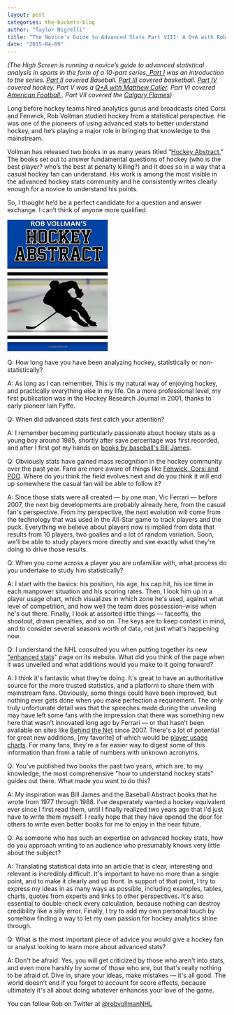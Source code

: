 ```yaml
---
layout: post
categories: the-buckets-blog
author: "Taylor Nigrelli"
title: "The Novice's Guide to Advanced Stats Part VIII: A Q+A with Rob Vollman"
date: "2015-04-09"
---
```


_(The High Screen is running a novice’s guide to advanced statistical analysis in sports in the form of a 10-part series[. Part I](http://www.thehighscreen.com/2015/02/novices-guide-advanced-stats/) was an introduction to the series. [Part II](http://www.thehighscreen.com/2015/02/novices-guide-advanced-stats-part-ii-baseball/) covered Baseball. [Part III](http://www.thehighscreen.com/2015/02/novices-guide-advanced-stats-part-three-basketball/) covered basketball. [Part IV](http://www.thehighscreen.com/2015/02/novices-guide-advanced-stats-part-iv-hockey/) covered hockey. Part V was a [Q+A with Matthew Coller](http://www.thehighscreen.com/2015/03/novices-guide-advanced-stats-part-v-qa-matthew-coller/). Part VI covered [American Football ](http://www.thehighscreen.com/2015/03/the-novices-guide-to-advanced-stats-part-vi-american-football/). Part VII covered the [Calgary Flames](http://www.thehighscreen.com/2015/03/the-novices-guide-to-advanced-stats-part-vii-the-calgary-flames/))_

Long before hockey teams hired analytics gurus and broadcasts cited Corsi and Fenwick, Rob Vollman studied hockey from a statistical perspective. He was one of the pioneers of using advanced stats to better understand hockey, and he’s playing a major role in bringing that knowledge to the mainstream.

Vollman has released two books in as many years titled “[Hockey Abstract.](http://www.hockeyabstract.com/)” The books set out to answer fundamental questions of hockey (who is the best player? who’s the best at penalty killing?) and it does so in a way that a casual hockey fan can understand. His work is among the most visible in the advanced hockey stats community and he consistently writes clearly enough for a novice to understand his points.

So, I thought he’d be a perfect candidate for a question and answer exchange. I can’t think of anyone more qualified.

[![vollman](/img/vollman-230x300.png)](http://www.hockeyabstract.com/)

Q: How long have you have been analyzing hockey, statistically or non-statistically?

A: As long as I can remember. This is my natural way of enjoying hockey, and practically everything else in my life. On a more professional level, my first publication was in the Hockey Research Journal in 2001, thanks to early pioneer Iain Fyffe.

Q: When did advanced stats first catch your attention?

A: I remember becoming particularly passionate about hockey stats as a young boy around 1985, shortly after save percentage was first recorded, and after I first got my hands on [books by baseball's Bill James](http://www.thehighscreen.com/2015/02/novices-guide-advanced-stats-part-ii-baseball/).

Q: Obviously stats have gained mass recognition in the hockey community over the past year. Fans are more aware of things like [Fenwick, Corsi and PDO](http://war-on-ice.com/glossary.html). Where do you think the field evolves next and do you think it will end up somewhere the casual fan will be able to follow it?

A: Since those stats were all created — by one man, Vic Ferrari — before 2007, the next big developments are probably already here, from the casual fan's perspective. From my perspective, the next evolution will come from the technology that was used in the All-Star game to track players and the puck. Everything we believe about players now is implied from data that results from 10 players, two goalies and a lot of random variation. Soon, we'll be able to study players more directly and see exactly what they're doing to drive those results.

Q: When you come across a player you are unfamiliar with, what process do you undertake to study him statistically?

A: I start with the basics: his position, his age, his cap hit, his ice time in each manpower situation and his scoring rates. Then, I look him up in a player usage chart, which visualizes in which zone he's used, against what level of competition, and how well the team does possession-wise when he's out there. Finally, I look at assorted little things — faceoffs, the shootout, drawn penalties, and so on. The keys are to keep context in mind, and to consider several seasons worth of data, not just what's happening now.

Q: I understand the NHL consulted you when putting together its new ["enhanced stats](http://www.nhl.com/stats/advancedstats?navid=nav-sts-adv#)" page on its website. What did you think of the page when it was unveiled and what additions would you make to it going forward?

A: I think it's fantastic what they're doing. It's great to have an authoritative source for the more trusted statistics, and a platform to share them with mainstream fans. Obviously, some things could have been improved, but nothing ever gets done when you make perfection a requirement. The only truly unfortunate detail was that the speeches made during the unveiling may have left some fans with the impression that there was something new here that wasn't innovated long ago by Ferrari — or that hasn't been available on sites like [Behind the Net](http://www.behindthenet.ca/) since 2007. There's a lot of potential for great new additions, \[my favorite\] of which would be [player usage charts](http://www.hockeyabstract.com/playerusagecharts). For many fans, they're a far easier way to digest some of this information than from a table of numbers with unknown acronyms.

Q: You've published two books the past two years, which are, to my knowledge, the most comprehensive "how to understand hockey stats" guides out there. What made you want to do this?

A: My inspiration was Bill James and the Baseball Abstract books that he wrote from 1977 through 1988. I've desperately wanted a hockey equivalent ever since I first read them, until I finally realized two years ago that I'd just have to write them myself. I really hope that they have opened the door for others to write even better books for me to enjoy in the near future.

Q: As someone who has such an expertise on advanced hockey stats, how do you approach writing to an audience who presumably knows very little about the subject?

A: Translating statistical data into an article that is clear, interesting and relevant is incredibly difficult. It's important to have no more than a single point, and to make it clearly and up front. In support of that point, I try to express my ideas in as many ways as possible, including examples, tables, charts, quotes from experts and links to other perspectives. It's also essential to double-check every calculation, because nothing can destroy credibility like a silly error. Finally, I try to add my own personal touch by somehow finding a way to let my own passion for hockey analytics shine through.

Q: What is the most important piece of advice you would give a hockey fan or analyst looking to learn more about advanced stats?

A: Don't be afraid. Yes, you will get criticized by those who aren't into stats, and even more harshly by some of those who are, but that's really nothing to be afraid of. Dive in, share your ideas, make mistakes — it's all good. The world doesn't end if you forget to account for score effects, because ultimately it's all about doing whatever enhances your love of the game.

You can follow Rob on Twitter at [@robvollmanNHL](https://twitter.com/robvollmanNHL)
